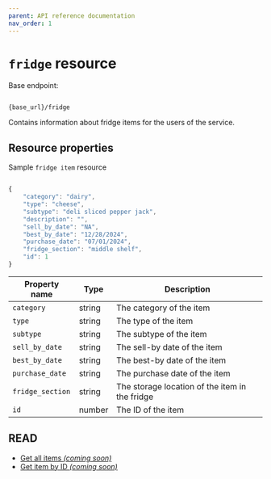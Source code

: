 ```yaml
---
parent: API reference documentation
nav_order: 1
---
```


# `fridge` resource

Base endpoint:

```shell

{base_url}/fridge
```

Contains information about fridge items for the users of the service.

## Resource properties

Sample `fridge item` resource

```js

{
    "category": "dairy",
    "type": "cheese",
    "subtype": "deli sliced pepper jack",
    "description": "",
    "sell_by_date": "NA",
    "best_by_date": "12/28/2024",
    "purchase_date": "07/01/2024",
    "fridge_section": "middle shelf",
    "id": 1
}
```

| Property name    | Type   | Description                                     |
| ---------------- | ------ | ----------------------------------------------- |
| `category`       | string | The category of the item                        |
| `type`           | string | The type of the item                            |
| `subtype`        | string | The subtype of the item                         |
| `sell_by_date`   | string | The sell-by date of the item                    |
| `best_by_date`   | string | The best-by date of the item                    |
| `purchase_date`  | string | The purchase date of the item                   |
| `fridge_section` | string | The storage location of the item in the fridge  |
| `id`             | number | The ID of the item                              |

## READ

* [Get all items _(coming soon)_](#resource-properties)
* [Get item by ID _(coming soon)_](#resource-properties)
